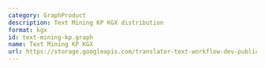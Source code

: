 ```yaml
---
category: GraphProduct
description: Text Mining KP KGX distribution
format: kgx
id: text-mining-kp.graph
name: Text Mining KP KGX
url: https://storage.googleapis.com/translator-text-workflow-dev-public/kgx/UniProt/targeted_assertions.tar.gz
---
```

